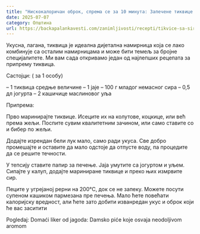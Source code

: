 ```yaml
---
title: "Нискокалоричан оброк, спрема се за 10 минута: Запечене тиквице са сиром и јајима"
date: 2025-07-07
category: Општина
url: https://backapalankavesti.com/zanimljivosti/recepti/tikvice-sa-sirom-i-jajima/
---
```


Укусна, лагана, тиквица је идеална дијетална намирница која се лако комбинује са осталим намирницама и може бити темељ за бројне специјалитете. Ми вам сада откривамо један од најлепших рецепата за припрему тиквица.

Састојци:
( за 1 особу)

– 1 тиквица средње величине
– 1 јаје
– 100 г младог немасног сира
– 0,5 дл јогурта
– 2 кашичице маслиновог уља

Припрема:

Прво маринирајте тиквице. Исеците их на колутове, коцкице, или већ према жељи. Поспите сувим квалитетним зачином, или само ставите со и бибер по жељи.

Додајте изрендан бели лук мало, само ради укуса. Све добро промешајте и оставите да мало одстоје да отпусте воду, па процедите да се решите течности.

У тепсију ставите папир за печење. Јаја умутите са јогуртом и уљем. Сипајте у калуп, додајте мариниране тиквице и преко њих измрвите сир.

Пеците у угрејаној рерни на 200°C, док се не запеку. Можете посути супеном кашиком пармезана пре печења. Мало ћете повећати калоријску вредност, али ћете зато добити изванредан укус и оброк који ће вас заситити

Pogledaj: Domaći liker od jagoda: Damsko piće koje osvaja neodoljivom aromom

